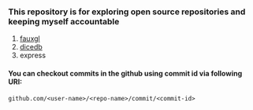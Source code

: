 ### This repository is for exploring open source repositories and keeping myself accountable

1. [fauxgl](https://github.com/MridulDhiman/oss-journal/blob/main/fauxgl.md)
2. [dicedb](https://github.com/MridulDhiman/oss-journal/tree/main/dicedb/commits)
3. express

#### You can checkout commits in the github using commit id via following URI: 
`github.com/<user-name>/<repo-name>/commit/<commit-id>`